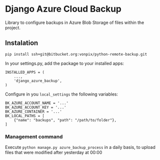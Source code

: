 # Django Azure Cloud Backup

Library to configure backups in Azure Blob Storage of files within the project.

## Instalation

```
pip install ssh+git@bitbucket.org:vonpix/python-remote-backup.git
```

In your settings.py, add the package to your installed apps:
```
INSTALLED_APPS = (
    ...,
    'django_azure_backup',
)
```

Configure in you `local_settings` the following variables:

```
BK_AZURE_ACCOUNT_NAME = '...'
BK_AZURE_ACCOUNT_KEY = '...'
BK_AZURE_CONTAINER = '...'
BK_LOCAL_PATHS = [
    {"name": "backups", "path": "/path/to/folder"},
]
```


### Management command

Execute `python manage.py azure_backup_process` in a daily basis, to upload files that were modified after yesterday at 00:00